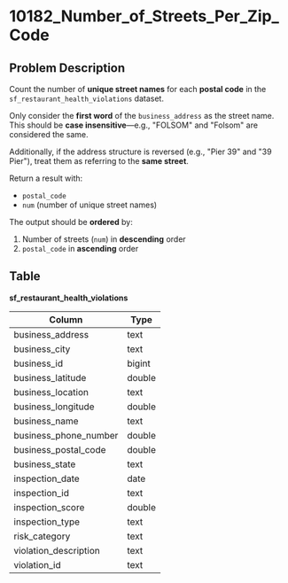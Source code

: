 # 10182_Number_of_Streets_Per_Zip_Code

## Problem Description

Count the number of **unique street names** for each **postal code** in the `sf_restaurant_health_violations` dataset.

Only consider the **first word** of the `business_address` as the street name. This should be **case insensitive**—e.g., "FOLSOM" and "Folsom" are considered the same.

Additionally, if the address structure is reversed (e.g., "Pier 39" and "39 Pier"), treat them as referring to the **same street**.

Return a result with:
- `postal_code`
- `num` (number of unique street names)

The output should be **ordered** by:
1. Number of streets (`num`) in **descending** order
2. `postal_code` in **ascending** order

## Table

**sf_restaurant_health_violations**

| Column                   | Type    |
|--------------------------|---------|
| business_address         | text    |
| business_city            | text    |
| business_id              | bigint  |
| business_latitude        | double  |
| business_location        | text    |
| business_longitude       | double  |
| business_name            | text    |
| business_phone_number    | double  |
| business_postal_code     | double  |
| business_state           | text    |
| inspection_date          | date    |
| inspection_id            | text    |
| inspection_score         | double  |
| inspection_type          | text    |
| risk_category            | text    |
| violation_description    | text    |
| violation_id             | text    |
